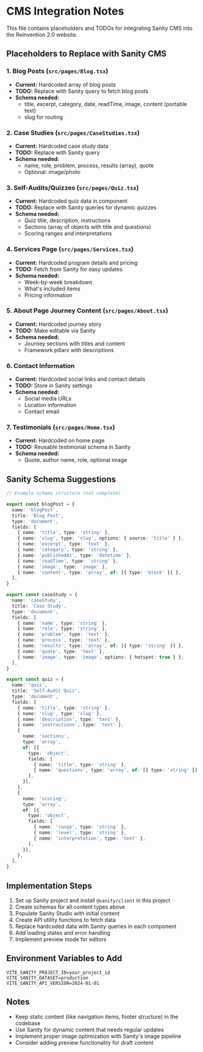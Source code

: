 # CMS Integration Notes

This file contains placeholders and TODOs for integrating Sanity CMS into the Reinvention 2.0 website.

## Placeholders to Replace with Sanity CMS

### 1. Blog Posts (`src/pages/Blog.tsx`)
- **Current:** Hardcoded array of blog posts
- **TODO:** Replace with Sanity query to fetch blog posts
- **Schema needed:**
  - title, excerpt, category, date, readTime, image, content (portable text)
  - slug for routing

### 2. Case Studies (`src/pages/CaseStudies.tsx`)
- **Current:** Hardcoded case study data
- **TODO:** Replace with Sanity query
- **Schema needed:**
  - name, role, problem, process, results (array), quote
  - Optional: image/photo

### 3. Self-Audits/Quizzes (`src/pages/Quiz.tsx`)
- **Current:** Hardcoded quiz data in component
- **TODO:** Replace with Sanity queries for dynamic quizzes
- **Schema needed:**
  - Quiz title, description, instructions
  - Sections (array of objects with title and questions)
  - Scoring ranges and interpretations

### 4. Services Page (`src/pages/Services.tsx`)
- **Current:** Hardcoded program details and pricing
- **TODO:** Fetch from Sanity for easy updates
- **Schema needed:**
  - Week-by-week breakdown
  - What's included items
  - Pricing information

### 5. About Page Journey Content (`src/pages/About.tsx`)
- **Current:** Hardcoded journey story
- **TODO:** Make editable via Sanity
- **Schema needed:**
  - Journey sections with titles and content
  - Framework pillars with descriptions

### 6. Contact Information
- **Current:** Hardcoded social links and contact details
- **TODO:** Store in Sanity settings
- **Schema needed:**
  - Social media URLs
  - Location information
  - Contact email

### 7. Testimonials (`src/pages/Home.tsx`)
- **Current:** Hardcoded on home page
- **TODO:** Reusable testimonial schema in Sanity
- **Schema needed:**
  - Quote, author name, role, optional image

## Sanity Schema Suggestions

```typescript
// Example schema structure (not complete)

export const blogPost = {
  name: 'blogPost',
  title: 'Blog Post',
  type: 'document',
  fields: [
    { name: 'title', type: 'string' },
    { name: 'slug', type: 'slug', options: { source: 'title' } },
    { name: 'excerpt', type: 'text' },
    { name: 'category', type: 'string' },
    { name: 'publishedAt', type: 'datetime' },
    { name: 'readTime', type: 'string' },
    { name: 'image', type: 'image' },
    { name: 'content', type: 'array', of: [{ type: 'block' }] },
  ],
}

export const caseStudy = {
  name: 'caseStudy',
  title: 'Case Study',
  type: 'document',
  fields: [
    { name: 'name', type: 'string' },
    { name: 'role', type: 'string' },
    { name: 'problem', type: 'text' },
    { name: 'process', type: 'text' },
    { name: 'results', type: 'array', of: [{ type: 'string' }] },
    { name: 'quote', type: 'text' },
    { name: 'image', type: 'image', options: { hotspot: true } },
  ],
}

export const quiz = {
  name: 'quiz',
  title: 'Self-Audit Quiz',
  type: 'document',
  fields: [
    { name: 'title', type: 'string' },
    { name: 'slug', type: 'slug' },
    { name: 'description', type: 'text' },
    { name: 'instructions', type: 'text' },
    {
      name: 'sections',
      type: 'array',
      of: [{
        type: 'object',
        fields: [
          { name: 'title', type: 'string' },
          { name: 'questions', type: 'array', of: [{ type: 'string' }] },
        ],
      }],
    },
    {
      name: 'scoring',
      type: 'array',
      of: [{
        type: 'object',
        fields: [
          { name: 'range', type: 'string' },
          { name: 'level', type: 'string' },
          { name: 'interpretation', type: 'text' },
        ],
      }],
    },
  ],
}
```

## Implementation Steps

1. Set up Sanity project and install `@sanity/client` in this project
2. Create schemas for all content types above
3. Populate Sanity Studio with initial content
4. Create API utility functions to fetch data
5. Replace hardcoded data with Sanity queries in each component
6. Add loading states and error handling
7. Implement preview mode for editors

## Environment Variables to Add

```
VITE_SANITY_PROJECT_ID=your_project_id
VITE_SANITY_DATASET=production
VITE_SANITY_API_VERSION=2024-01-01
```

## Notes

- Keep static content (like navigation items, footer structure) in the codebase
- Use Sanity for dynamic content that needs regular updates
- Implement proper image optimization with Sanity's image pipeline
- Consider adding preview functionality for draft content
